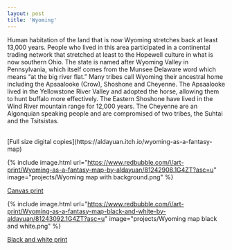 ```yaml
---
layout: post
title: 'Wyoming'
---
```

Human habitation of the land that is now Wyoming stretches back at least 13,000 years. People who lived in this area participated in a continental trading network that stretched at least to the Hopewell culture in what is now southern Ohio. The state is named after Wyoming Valley in Pennsylvania, which itself comes from the Munsee Delaware word which means “at the big river flat.” Many tribes call Wyoming their ancestral home including the Apsaalooke (Crow), Shoshone and Cheyenne. The Apsaalooke lived in the Yellowstone River Valley and adopted the horse, allowing them to hunt buffalo more effectively. The Eastern Shoshone have lived in the Wind River mountain range for 12,000 years. The Cheyenne are an Algonquian speaking people and are compromised of two tribes, the Suhtai and the Tsitsistas.

<br>
[Full size digital copies](https://aldayuan.itch.io/wyoming-as-a-fantasy-map)
<br>

{% include image.html url="https://www.redbubble.com/i/art-print/Wyoming-as-a-fantasy-map-by-aldayuan/81242908.1G4ZT?asc=u" image="projects/Wyoming map with background.png" %}

[Canvas print](https://www.redbubble.com/i/art-print/Wyoming-as-a-fantasy-map-by-aldayuan/81242908.1G4ZT?asc=u)

{% include image.html url="https://www.redbubble.com/i/art-print/Wyoming-as-a-fantasy-map-black-and-white-by-aldayuan/81243092.1G4ZT?asc=u" image="projects/Wyoming map black and white.png" %}

[Black and white print](https://www.redbubble.com/i/art-print/Wyoming-as-a-fantasy-map-black-and-white-by-aldayuan/81243092.1G4ZT?asc=u)
